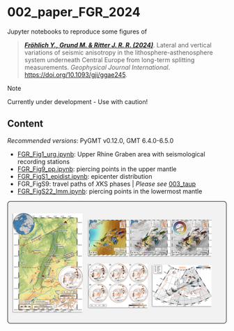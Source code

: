 # 002_paper_FGR_2024

Jupyter notebooks to reproduce some figures of

> [**_Fröhlich Y., Grund M. & Ritter J. R. R. (2024)_**](https://doi.org/10.1093/gji/ggae245).
> Lateral and vertical variations of seismic anisotropy in the lithosphere-asthenosphere system underneath Central Europe from long-term splitting measurements.
> *Geophysical Journal International*.
> https://doi.org/10.1093/gji/ggae245.

> [!NOTE]
> Currently under development - Use with caution!

## Content

_Recommended versions_: PyGMT v0.12.0, GMT 6.4.0-6.5.0

- [FGR_Fig1_urg.ipynb](https://github.com/yvonnefroehlich/gmt-pygmt-plotting/blob/main/002_paper_FGR_2024/Figure_1/FGR_Fig1_urg.ipynb): Upper Rhine Graben area with seismological recording stations
- [FGR_Fig9_pp.ipynb](https://github.com/yvonnefroehlich/gmt-pygmt-plotting/blob/main/002_paper_FGR_2024/Figure_9/FGR_Fig9_pp.ipynb): piercing points in the upper mantle
- [FGR_FigS1_epidist.ipynb](https://github.com/yvonnefroehlich/gmt-pygmt-plotting/blob/main/002_paper_FGR_2024/Figure_S1/FGR_FigS1_epidist.ipynb): epicenter distribution
- FGR_FigS9: travel paths of *X*KS phases | _Please see_ [003_taup](https://github.com/yvonnefroehlich/gmt-pygmt-plotting/tree/main/003_taup)
- [FGR_FigS22_lmm.ipynb](https://github.com/yvonnefroehlich/gmt-pygmt-plotting/blob/main/002_paper_FGR_2024/Figure_S22/FGR_FigS22_lmm.ipynb): piercing points in the lowermost mantle

![](https://github.com/yvonnefroehlich/gmt-pygmt-plotting/raw/main/_images/github_maps_readme_002urg.png)
